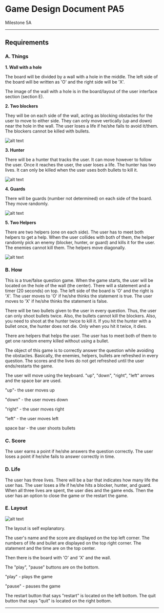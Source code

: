 # Game Design Document PA5

Milestone 5A 

----

## Requirements

### A. Things

**1. Wall with a hole**

The board will be divided by a wall with a hole in the middle.
The left side of the board will be written as 'O' and the right side will be 'X'.

The image of the wall with a hole is in the board/layout of the user interface section (section E).

**2. Two blockers**

They will be on each side of the wall, acting as blocking obstacles for the user to move to either side. They can only move vertically (up and down) near the hole in the wall. The user loses a life if he/she fails to avoid it/them. The blockers cannot be killed with bullets.

![alt text](http://octodex.github.com/images/Professortocat_v2.png "Layout")

**3. Hunter**

There will be a hunter that tracks the user. It can move however to follow the user. Once it reaches the user, the user loses a life. The hunter has two lives. It can only be killed when the user uses both bullets to kill it.

![alt text](http://octodex.github.com/images/Professortocat_v2.png "Layout")

**4. Guards**

There will be guards (number not determined) on each side of the board. They move randomly.

![alt text](http://octodex.github.com/images/Professortocat_v2.png "Layout")

**5. Two Helpers**

There are two helpers (one on each side). The user has to meet both helpers to get a help. When the user collides with both of them, the helper randomly pick an enemy (blocker, hunter, or guard) and kills it for the user. The enemies cannot kill them. The helpers move diagonally. 

![alt text](http://octodex.github.com/images/Professortocat_v2.png "Layout")


### B. How

This is a true/false question game.
When the game starts, the user will be located on the hole of the wall (the center).
There will a statement and a timer (20 seconds) on top.
The left side of the board is 'O' and the right is 'X'.
The user moves to 'O' if he/she thinks the statement is true.
The user moves to 'X' if he/she thinks the statement is false.

There will be two bullets given to the user in every question.
Thus, the user can only shoot bullets twice. 
Also, the bullets cannot kill the blockers.
Also, you need to shoot at the hunter twice to kill it.
      If you hit the hunter with a bullet once, the hunter does not die.
      Only when you hit it twice, it dies.

There are helpers that helps the user. The user has to meet both of them to get one random enemy killed without using a bullet.

The object of this game is to correctly answer the question while avoiding the obstacles.
Basically, the enemies, helpers, bullets are refreshed in every question.
The scores and the lives do not get refreshed until the user ends/restarts the game.

The user will move using the keyboard. 
"up", "down", "right", "left" arrows and the space bar are used.

"up"- the user moves up

"down" - the user moves down

"right" - the user moves right

"left" - the user moves left

space bar - the user shoots bullets

### C. Score

The user earns a point if he/she answers the question correctly.
The user loses a point if he/she fails to answer correctly in time.

### D. Life

The user has three lives.
There will be a bar that indicates how many life the user has.
The user loses a life if he/she hits a blocker, hunter, and guard.
When all three lives are spent, the user dies and the game ends.
Then the user has an option to close the game or the restart the game.

### E. Layout

![alt text](https://github.com/hyunjile/test.git/board.png "Layout")

The layout is self explanatory.

The user's name and the score are displayed on the top left corner.
The numbers of life and bullet are displayed on the top right corner.
The statement and the time are on the top center.

Then there is the board with 'O' and 'X' and the wall.

The "play", "pause" buttons are on the bottom.

"play" - plays the game

"pause" - pauses the game

The restart button that says "restart" is located on the left bottom.
The quit button that says "quit" is located on the right bottom.

----



